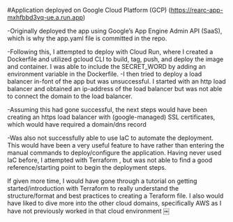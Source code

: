 #Application deployed on Google Cloud Platform (GCP) (https://rearc-app-mxhfbbd3vq-ue.a.run.app)

-Originally deployed the app using Google’s App Engine Admin API (SaaS), which is why the app.yaml file is committed in the repo.

-Following this, I attempted to deploy with Cloud Run, where I created a Dockerfile and utilized gcloud CLI to build, tag, push, and deploy the image and container. I was able to include the SECRET_WORD by adding an environment variable in the Dockerfile.
-I then tried to deploy a load balancer in-font of the app but was unsuccessful. I started with an http load balancer and obtained an ip-address of the load balancer but was not able to connect the domain to the load balancer.

-Assuming this had gone successful, the next steps would have been creating an https load balancer with (google-managed) SSL certificates, which would have required a domain/dns record

-Was also not successfully able to use IaC to automate the deployment. This would have been a very useful feature to have rather than entering the manual commands to deploy/configure the application. Having never used IaC before, I attempted with Terraform , but was not able to find a good reference/starting point to begin the deployment steps.

If given more time, I would have gone through a tutorial on getting started/introduction with Terraform to really understand the structure/format and best practices to creating a Teraform file.
I also would have liked to dive more into the other cloud domains, specifically AWS as I have not previously worked in that cloud environment
￼
